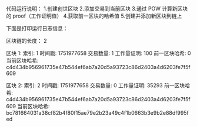 代码运行说明：
1.创建创世区块
2.添加交易到当前区块
3.通过 POW 计算新区块的 proof（工作证明值）
4.获取前一区块的哈希值
5.创建并添加新区块到链上

下面是打印运行日志信息：

区块链的长度： 2

区块 1:
索引: 1
时间戳: 1751977658
交易数量: 1
工作量证明: 100
前一区块哈希: 0
当前区块哈希: c4d434b956961735e47b544ef6ab7a20d5a93723c86d2403a4d6203fe7f5f609

区块 2:
索引: 2
时间戳: 1751977658
交易数量: 0
工作量证明: 35293
前一区块哈希: c4d434b956961735e47b544ef6ab7a20d5a93723c86d2403a4d6203fe7f5f609
当前区块哈希: bc781664031a38cf82b4f80f15ae79e2b23a49c4f1b0663b3e9b2e88df995fed

